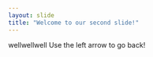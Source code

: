 ```yaml
---
layout: slide
title: "Welcome to our second slide!"
---
```

wellwellwell
Use the left arrow to go back!
